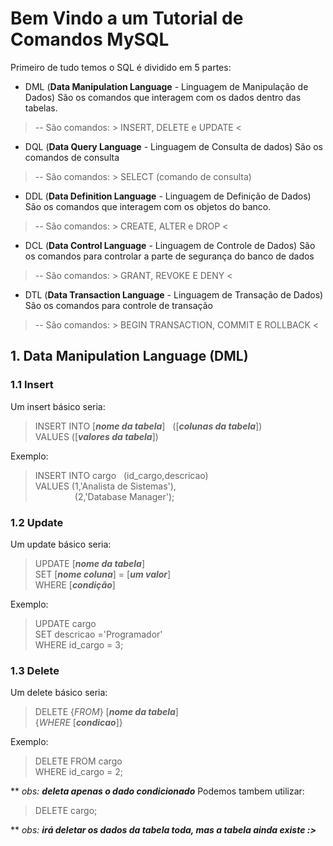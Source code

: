 
# Bem Vindo a um Tutorial de Comandos MySQL

Primeiro de tudo temos o SQL é dividido em 5 partes:

- DML (**Data Manipulation Language** - Linguagem de Manipulação de Dados)  São os comandos que interagem com os dados dentro das tabelas.
>-- São comandos: > INSERT, DELETE e UPDATE <
- DQL (**Data Query Language** - Linguagem de Consulta de dados) São os comandos de consulta
>-- São comandos: > SELECT (comando de consulta)
- DDL (**Data Definition Language** - Linguagem de Definição de Dados)  São os comandos que interagem com os objetos do banco.
>-- São comandos: > CREATE, ALTER e DROP <
- DCL (**Data Control Language** - Linguagem de Controle de Dados) São os comandos para controlar a parte de segurança do banco de dados
>-- São comandos: > GRANT, REVOKE E DENY <
- DTL (**Data Transaction Language** - Linguagem de Transação de Dados) São os comandos para controle de transação
>-- São comandos: > BEGIN TRANSACTION, COMMIT E ROLLBACK <

## 1. Data Manipulation Language (DML)

### **1.1 Insert**
Um insert básico seria:

>INSERT INTO [***nome da tabela***] &nbsp;  ([***colunas da tabela***]) \
>VALUES ([***valores da tabela***])

Exemplo:
>INSERT INTO cargo &nbsp; (id_cargo,descricao) \
	    VALUES (1,'Analista de Sistemas'), \
		        &nbsp;&nbsp;&nbsp;&nbsp;&nbsp;&nbsp;&nbsp;&nbsp;&nbsp;&nbsp;&nbsp;&nbsp;&nbsp;&nbsp;&nbsp;       (2,'Database Manager');

### **1.2 Update**
 Um update básico seria:
>UPDATE [***nome da tabela***] \
	  SET [***nome coluna***] = [***um valor***] \
	  WHERE [***condição***]

Exemplo:
> UPDATE cargo \
	      SET descricao ='Programador'\
 	      WHERE id_cargo = 3;

###  **1.3 Delete**
Um delete básico seria:
>DELETE {*FROM*} [***nome da tabela***]\
           {*WHERE* [***condicao***]}

Exemplo:
> DELETE FROM cargo \
	       WHERE id_cargo = 2; 

** *obs: **deleta apenas o dado condicionado***
Podemos tambem utilizar:
>DELETE cargo;

** *obs: **irá deletar os dados da tabela toda, mas a tabela ainda existe :>***

